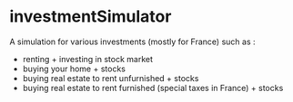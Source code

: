 # investmentSimulator
A simulation for various investments (mostly for France) such as :
+ renting + investing in stock market
+ buying your home + stocks
+ buying real estate to rent unfurnished + stocks
+ buying real estate to rent furnished (special taxes in France) + stocks
